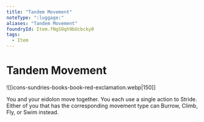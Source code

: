 ```yaml
---
title: "Tandem Movement"
noteType: ":luggage:"
aliases: "Tandem Movement"
foundryId: Item.fNgS8qh9bUcbcky0
tags:
  - Item
---
```


# Tandem Movement
![[icons-sundries-books-book-red-exclamation.webp|150]]

You and your eidolon move together. You each use a single action to Stride. Either of you that has the corresponding movement type can Burrow, Climb, Fly, or Swim instead.
